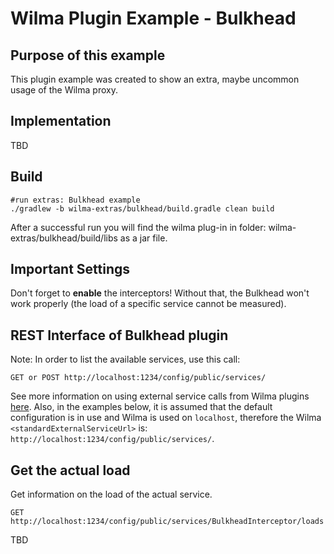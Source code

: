 Wilma Plugin Example - Bulkhead
===============================

Purpose of this example
---------------------------------------
This plugin example was created to show an extra, maybe uncommon usage of the Wilma proxy. 

Implementation
---------------------------------------
TBD

Build
-----
```
#run extras: Bulkhead example
./gradlew -b wilma-extras/bulkhead/build.gradle clean build
```
After a successful run you will find the wilma plug-in in folder: wilma-extras/bulkhead/build/libs as a jar file.

Important Settings
---------------------------------------
Don't forget to **enable** the interceptors! Without that, the Bulkhead won't work properly (the load of a specific service cannot be measured).

REST Interface of Bulkhead plugin
---------------------------------
Note: In order to list the available services, use this call:
```
GET or POST http://localhost:1234/config/public/services/
```
See more information on using external service calls from Wilma plugins [here](https://github.com/epam/Wilma/wiki/Service-extensions-in-Plugins).
Also, in the examples below, it is assumed that the default configuration is in use and Wilma is used on `localhost`,
therefore the Wilma `<standardExternalServiceUrl>` is: `http://localhost:1234/config/public/services/`.

Get the actual load
-----------------------------------------
Get information on the load of the actual service.
```
GET http://localhost:1234/config/public/services/BulkheadInterceptor/loads 
```

TBD

